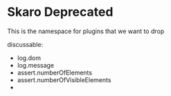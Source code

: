 # Skaro Deprecated

This is the namespace for plugins that we want to drop


discussable:

* log.dom
* log.message
* assert.numberOfElements
* assert.numberOfVisibleElements
*